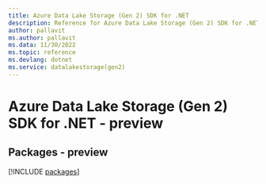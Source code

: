 ```yaml
---
title: Azure Data Lake Storage (Gen 2) SDK for .NET
description: Reference for Azure Data Lake Storage (Gen 2) SDK for .NET
author: pallavit
ms.author: pallavit
ms.data: 11/30/2022
ms.topic: reference
ms.devlang: dotnet
ms.service: datalakestorage(gen2)
---
```

# Azure Data Lake Storage (Gen 2) SDK for .NET - preview
## Packages - preview
[!INCLUDE [packages](data-lake-storage-(gen-2)-index.md)]